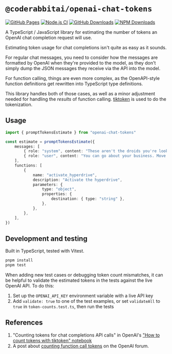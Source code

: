 # `@coderabbitai/openai-chat-tokens`

[![GitHub Pages](https://github.com/coderabbitai/openai-chat-tokens/actions/workflows/github-pages.yaml/badge.svg)](https://github.com/coderabbitai/openai-chat-tokens/actions/workflows/github-pages.yaml) [![Node.js CI](https://github.com/coderabbitai/openai-chat-tokens/actions/workflows/node.js.yaml/badge.svg)](https://github.com/coderabbitai/openai-chat-tokens/actions/workflows/node.js.yaml) [![GitHub Downloads](https://img.shields.io/github/downloads/coderabbitai/openai-chat-tokens/total?logo=github)](https://github.com/coderabbitai/openai-chat-tokens/releases) [![NPM Downloads](https://img.shields.io/npm/dt/%40coderabbitai/openai-chat-tokens?logo=npm)](https://www.npmjs.com/package/@coderabbitai/openai-chat-tokens)

A TypeScript / JavaScript library for estimating the number of tokens an OpenAI chat completion request will use.

Estimating token usage for chat completions isn't quite as easy as it sounds.

For regular chat messages, you need to consider how the messages are formatted by OpenAI when they're provided to the model, as they don't simply dump the JSON messages they receive via the API into the model.

For function calling, things are even more complex, as the OpenAPI-style function definitions get rewritten into TypeScript type definitions.

This library handles both of those cases, as well as a minor adjustment needed for handling the _results_ of function calling. [tiktoken](https://github.com/dqbd/tiktoken) is used to do the tokenization.

## Usage

```typescript
import { promptTokensEstimate } from "openai-chat-tokens"

const estimate = promptTokensEstimate({
	messages: [
		{ role: "system", content: "These aren't the droids you're looking for" },
		{ role: "user", content: "You can go about your business. Move along." },
	],
	functions: [
		{
			name: "activate_hyperdrive",
			description: "Activate the hyperdrive",
			parameters: {
				type: "object",
				properties: {
					destination: { type: "string" },
				},
			},
		},
	],
})
```

## Development and testing

Built in TypeScript, tested with Vitest.

```sh
pnpm install
pnpm test
```

When adding new test cases or debugging token count mismatches, it can be helpful to validate the estimated tokens in the tests against the live OpenAI API. To do this:

1. Set up the `OPENAI_API_KEY` environment variable with a live API key
2. Add `validate: true` to one of the test examples, or set `validateAll` to `true` in `token-counts.test.ts`, then run the tests

## References

1. "Counting tokens for chat completions API calls" in OpenAI's ["How to count tokens with tiktoken" notebook](https://github.com/openai/openai-cookbook/blob/main/examples/How_to_count_tokens_with_tiktoken.ipynb)
2. A post about [counting function call tokens](https://community.openai.com/t/how-to-calculate-the-tokens-when-using-function-call/266573/23) on the OpenAI forum.
